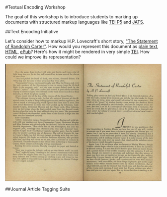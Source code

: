 #Textual Encoding Workshop

The goal of this workshop is to introduce students to marking up documents with structured markup languages like [TEI P5](http://www.tei-c.org/Guidelines/P5/) and [JATS](http://jats.nlm.nih.gov/).

##Text Encoding Initiative

Let's consider how to markup H.P. Lovecraft's short story, ["The Statement of Randolph Carter"](https://en.wikisource.org/wiki/Avon_Fantasy_Reader/Issue_10/The_Statement_of_Randolph_Carter). How would you represent this document as [plain text](TEI/Randolph_Carter.txt), [HTML](TEI/Randolph_Carter.html), [ePub](TEI/Randolph_Carter.epub)? Here's how it might be rendered in very simple [TEI](TEI/randolph-carter.xml). How could we improve its representation?

[![Randolph Carter](TEI/randolph-carter.png)](https://archive.org/stream/AvonFantasyReader10#page/n53/mode/2up)

##Journal Article Tagging Suite

